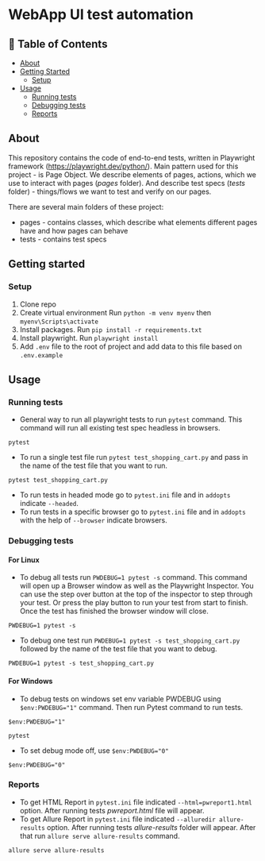 # WebApp UI test automation

## 📝 Table of Contents

- [About](#about)
- [Getting Started](#getting_started)
  - [Setup](#setup)
- [Usage](#usage)
  - [Running tests](#running)
  - [Debugging tests](#debugging)
  - [Reports](#reports)


## About <a id="about"></a>
This repository contains the code of end-to-end tests, written in Playwright framework (https://playwright.dev/python/).
Main pattern used for this project - is Page Object. We describe elements of pages, actions, which we use to interact 
with pages (*pages* folder). And describe test specs (*tests* folder) - things/flows we want to test and verify on 
our pages.

There are several main folders of these project:
* pages - contains classes, which describe what elements different pages have and how pages can behave
* tests - contains test specs

## Getting started <a id="getting_started"></a>

### Setup <a id="setup"></a>
1. Clone repo
2. Create virtual environment
Run `python -m venv myenv`
then `myenv\Scripts\activate`
3. Install packages. Run `pip install -r requirements.txt`
4. Install playwright. Run `playwright install`
5. Add `.env` file to the root of project and add data to this file based on `.env.example`

## Usage <a id="usage"></a>

### Running tests <a id="running"></a>

* General way to run all playwright tests to run `pytest` command. This command will run all existing test spec headless
in browsers. 
```
pytest
```
* To run a single test file run `pytest test_shopping_cart.py` and pass in the name of the test file that 
you want to run.
```
pytest test_shopping_cart.py
```
* To run tests in headed mode go to `pytest.ini` file and in `addopts` indicate `--headed`.
* To run tests in a specific browser go to `pytest.ini` file and in `addopts` with the help of `--browser` 
indicate browsers.

### Debugging tests <a id="debugging"></a>
#### For Linux
* To debug all tests run `PWDEBUG=1 pytest -s` command. This command will open up a Browser window as well as 
the Playwright Inspector. You can use the step over button at the top of the inspector to step through your test. 
Or press the play button to run your test from start to finish. Once the test has finished the browser window will close.
```
PWDEBUG=1 pytest -s
```
* To debug one test run `PWDEBUG=1 pytest -s test_shopping_cart.py` followed by the name of the test file that you want 
to debug.
```
PWDEBUG=1 pytest -s test_shopping_cart.py
```

#### For Windows
* To debug tests on windows set env variable PWDEBUG using `$env:PWDEBUG="1"` command. Then run Pytest command to run tests.
```
$env:PWDEBUG="1"
```
```
pytest
```
* To set debug mode off, use `$env:PWDEBUG="0"`
```
$env:PWDEBUG="0"
```

### Reports <a id="reports"></a>
* To get HTML Report in `pytest.ini` file indicated `--html=pwreport1.html` option. After running tests *pwreport.html* 
file will appear.
* To get Allure Report in `pytest.ini` file indicated `--alluredir allure-results` option. After running tests 
*allure-results* folder will appear. After that run `allure serve allure-results` command.
```
allure serve allure-results
```
